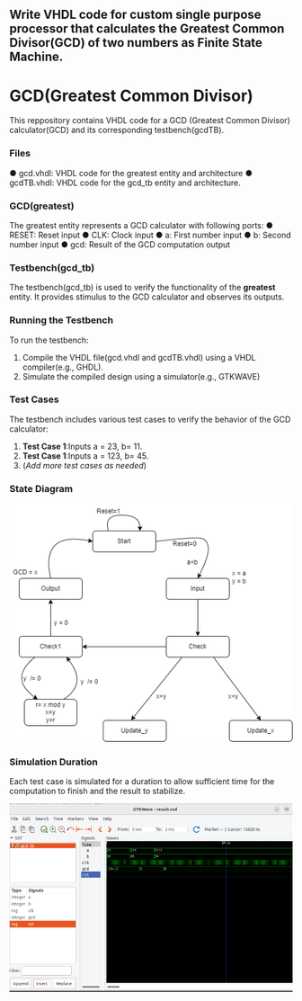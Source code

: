 ## Write VHDL code for custom single purpose processor that calculates the Greatest Common Divisor(GCD) of two numbers as Finite State Machine.

# **GCD(Greatest Common Divisor)**
This reppository contains VHDL code for a GCD (Greatest Common Divisor) calculator(GCD) and its corresponding testbench(gcdTB).

### Files
 &#9679; gcd.vhdl: VHDL code for the greatest entity and architecture
 &#9679; gcdTB.vhdl: VHDL code for the gcd_tb entity and architecture.

### GCD(greatest)
The greatest entity represents a GCD calculator with following ports: 
 &#9679; RESET: Reset input
 &#9679; CLK: Clock input
 &#9679; a: First number input
 &#9679; b: Second number input
 &#9679; gcd: Result of the GCD computation output

### Testbench(gcd_tb)
The testbench(gcd_tb) is used to verify the functionality of the **greatest** entity. It provides stimulus to the GCD calculator and observes its outputs.

### Running the Testbench
To run the testbench: 

 1. Compile the VHDL file(gcd.vhdl and gcdTB.vhdl) using a VHDL compiler(e.g., GHDL).
 2. Simulate the compiled design using a simulator(e.g., GTKWAVE)

### Test Cases
The testbench includes various test cases to verify the behavior of the GCD calculator: 
 1. **Test Case 1**:Inputs a = 23, b= 11.
 1. **Test Case 1**:Inputs a = 123, b= 45.
 3. (*Add more test cases as needed*)

###  State Diagram
 ![State diagram of sequence detector](/GCD%20(Greatest%20Cimmon%20Divisor)/GCD.drawio.png)

### Simulation Duration
 Each test case is simulated for a duration to allow  sufficient time for the computation to finish and the result to stabilize.

 ![Simulation of GCD](/GCD%20(Greatest%20Cimmon%20Divisor)/Image_gcd.png)


